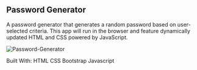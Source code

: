 ## Password Generator 
A password generator that generates a random password based on user-selected criteria. This app will run in the browser and feature dynamically updated HTML and CSS powered by JavaScript.

![Password-Generator](https://user-images.githubusercontent.com/44029053/69926011-a718a100-1480-11ea-9a24-cf6ca75d2caa.jpg)


Built With: 
HTML
CSS
Bootstrap
Javascript

